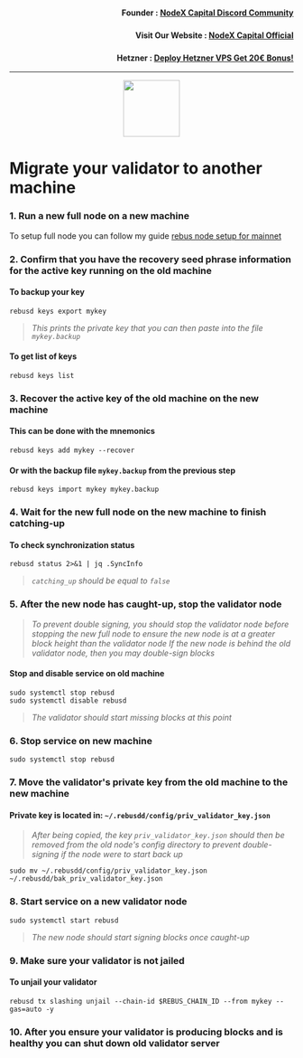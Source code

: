 <h3><p style="font-size:14px" align="right">Founder :
<a href="https://discord.gg/nodexcapital" target="_blank">NodeX Capital Discord Community</a></p></h3>
<h3><p style="font-size:14px" align="right">Visit Our Website :
<a href="https://discord.gg/nodexcapital" target="_blank">NodeX Capital Official</a></p></h3>
<h3><p style="font-size:14px" align="right">Hetzner :
<a href="https://hetzner.cloud/?ref=bMTVi7dcwSgA" target="_blank">Deploy Hetzner VPS Get 20€ Bonus!</a></h3>
<hr>

<p align="center">
  <img height="100" height="auto" src="https://user-images.githubusercontent.com/50621007/177221972-75fcf1b3-6e95-44dd-b43e-e32377685af8.png">
</p>

# Migrate your validator to another machine

### 1. Run a new full node on a new machine
To setup full node you can follow my guide [rebus node setup for mainnet](https://github.com/nodexcapital/testnet/blob/main/rebus/README.md)

### 2. Confirm that you have the recovery seed phrase information for the active key running on the old machine

#### To backup your key
```
rebusd keys export mykey
```
> _This prints the private key that you can then paste into the file `mykey.backup`_

#### To get list of keys
```
rebusd keys list
```

### 3. Recover the active key of the old machine on the new machine

#### This can be done with the mnemonics
```
rebusd keys add mykey --recover
```

#### Or with the backup file `mykey.backup` from the previous step
```
rebusd keys import mykey mykey.backup
```

### 4. Wait for the new full node on the new machine to finish catching-up

#### To check synchronization status
```
rebusd status 2>&1 | jq .SyncInfo
```
> _`catching_up` should be equal to `false`_

### 5. After the new node has caught-up, stop the validator node

> _To prevent double signing, you should stop the validator node before stopping the new full node to ensure the new node is at a greater block height than the validator node_
> _If the new node is behind the old validator node, then you may double-sign blocks_

#### Stop and disable service on old machine
```
sudo systemctl stop rebusd
sudo systemctl disable rebusd
```
> _The validator should start missing blocks at this point_

### 6. Stop service on new machine
```
sudo systemctl stop rebusd
```

### 7. Move the validator's private key from the old machine to the new machine
#### Private key is located in: `~/.rebusdd/config/priv_validator_key.json`

> _After being copied, the key `priv_validator_key.json` should then be removed from the old node's config directory to prevent double-signing if the node were to start back up_
```
sudo mv ~/.rebusdd/config/priv_validator_key.json ~/.rebusdd/bak_priv_validator_key.json
```

### 8. Start service on a new validator node
```
sudo systemctl start rebusd
```
> _The new node should start signing blocks once caught-up_

### 9. Make sure your validator is not jailed
#### To unjail your validator
```
rebusd tx slashing unjail --chain-id $REBUS_CHAIN_ID --from mykey --gas=auto -y
```

### 10. After you ensure your validator is producing blocks and is healthy you can shut down old validator server
